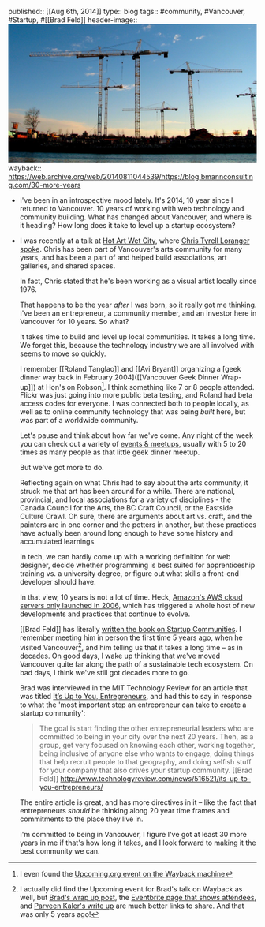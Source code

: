 published:: [[Aug 6th, 2014]]
type:: blog
tags:: #community, #Vancouver, #Startup, #[[Brad Feld]]
header-image:: ![Vancouver Cranes 🏗️](../assets/2023-01-03-21-58-03.jpeg)
wayback:: https://web.archive.org/web/20140811044539/https://blog.bmannconsulting.com/30-more-years

- I've been in an introspective mood lately. It's 2014, 10 year since I returned to Vancouver. 10 years of working with web technology and community building. What has changed about Vancouver, and where is it heading? How long does it take to level up a startup ecosystem?
- I was recently at a talk at [Hot Art Wet City](http://hotartwetcity.com/), where [Chris Tyrell Loranger spoke](http://hotartwetcity.com/hottalks-christyrell/). Chris has been part of Vancouver's arts community for many years, and has been a part of and helped build associations, art galleries, and shared spaces.
  
  In fact, Chris stated that he's been working as a visual artist locally since 1976.
  
  That happens to be the year _after_ I was born, so it really got me thinking. I've been an entrepreneur, a community member, and an investor here in Vancouver for 10 years. So what?
  
  It takes time to build and level up local communities. It takes a long time. We forget this, because the technology industry we are all involved with seems to move so quickly.
  
  I remember [[Roland Tanglao]] and  [[Avi Bryant]] organizing a [geek dinner way back in February 2004]([[Vancouver Geek Dinner Wrap-up]]) at Hon's on Robson[^1]. I think something like 7 or 8 people attended. Flickr was just going into more public beta testing, and Roland had beta access codes for everyone. I was connected both to people locally, as well as to online community technology that was being _built_ here, but was part of a worldwide community.
  
  Let's pause and think about how far we've come. Any night of the week you can check out a variety of [events & meetups]([[WeAreYVR]]), usually with 5 to 20 times as many people as that little geek dinner meetup.
  
  But we've got more to do.
  
  Reflecting again on what Chris had to say about the arts community, it struck me that art has been around for a while. There are national, provincial, and local associations for a variety of disciplines - the Canada Council for the Arts, the BC Craft Council, or the Eastside Culture Crawl. Oh sure, there are arguments about art vs. craft, and the painters are in one corner and the potters in another, but these practices have actually been around long enough to have some history and accumulated learnings.
  
  In tech, we can hardly come up with a working definition for web designer, decide whether programming is best suited for apprenticeship training vs. a university degree, or figure out what skills a front-end developer should have.
  
  In that view, 10 years is not a lot of time. Heck, [Amazon's AWS cloud servers only launched in 2006](http://en.wikipedia.org/wiki/Amazon_Web_Services), which has triggered a whole host of new developments and practices that continue to evolve.
  
  [[Brad Feld]] has literally [written the book on Startup Communities](http://www.startuprev.com/books-communities/). I remember meeting him in person the first time 5 years ago, when he visited Vancouver[^2], and him telling us that it takes a long time – as in decades. On good days, I wake up thinking that we've moved Vancouver quite far along the path of a sustainable tech ecosystem. On bad days, I think we've still got decades more to go.
  
  Brad was interviewed in the MIT Technology Review for an article that was titled [It’s Up to You, Entrepreneurs](http://www.technologyreview.com/news/516521/its-up-to-you-entrepreneurs/), and had this to say in response to what the 'most important step an entrepreneur can take to create a startup community':
  
  > The goal is start finding the other entrepreneurial leaders who are committed to being in your city over the next 20 years. Then, as a group, get very focused on knowing each other, working together, being inclusive of anyone else who wants to engage, doing things that help recruit people to that geography, and doing selfish stuff for your company that also drives your startup community.
  > [[Brad Feld]] http://www.technologyreview.com/news/516521/its-up-to-you-entrepreneurs/
  
  The entire article is great, and has more directives in it – like the fact that entrepreneurs _should_ be thinking along 20 year time frames and commitments to the place they live in.
  
  I'm committed to being in Vancouver, I figure I've got at least 30 more years in me if that's how long it takes, and I look forward to making it the best community we can. 
  
  [^1]: I even found the [Upcoming.org event on the Wayback machine](http://web.archive.org/web/20050311064029/http://upcoming.org:80/event/3116/)
  
  [^2]: I actually did find the Upcoming event for Brad's talk on Wayback as well, but [Brad's wrap up post](http://www.feld.com/archives/2009/04/vancouver-entrepreneurial-energy.html), the [Eventbrite page that shows attendees](https://www.eventbrite.ca/e/beers-with-brad-feld-yvr-tickets-312858769), and [Parveen Kaler's write up](http://parveenkaler.com/posts/beers-with-brad-feld-in-vancouver/) are much better links to share. And that was only 5 years ago!